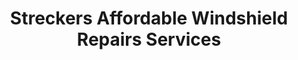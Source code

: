 ---
title: "Streckers Affordable Windshield Repairs Services"
url: /auburn/streckers-affordable-windshield-repairs-services/
shop: shop
---